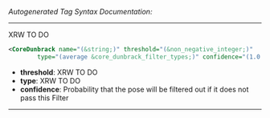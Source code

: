<!-- THIS IS AN AUTOGENERATED FILE: Don't edit it directly, instead change the schema definition in the code itself. -->

_Autogenerated Tag Syntax Documentation:_

---
XRW TO DO

```xml
<CoreDunbrack name="(&string;)" threshold="(&non_negative_integer;)"
        type="(average &core_dunbrack_filter_types;)" confidence="(1.0 &real;)" />
```

-   **threshold**: XRW TO DO
-   **type**: XRW TO DO
-   **confidence**: Probability that the pose will be filtered out if it does not pass this Filter

---
